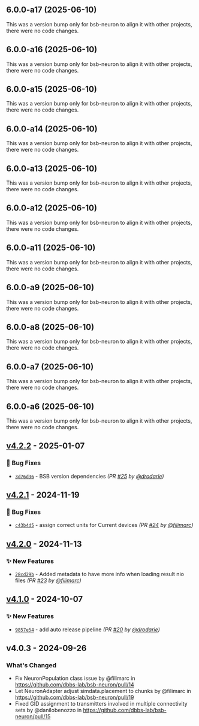 ## 6.0.0-a17 (2025-06-10)

This was a version bump only for bsb-neuron to align it with other projects, there were no code changes.

## 6.0.0-a16 (2025-06-10)

This was a version bump only for bsb-neuron to align it with other projects, there were no code changes.

## 6.0.0-a15 (2025-06-10)

This was a version bump only for bsb-neuron to align it with other projects, there were no code changes.

## 6.0.0-a14 (2025-06-10)

This was a version bump only for bsb-neuron to align it with other projects, there were no code changes.

## 6.0.0-a13 (2025-06-10)

This was a version bump only for bsb-neuron to align it with other projects, there were no code changes.

## 6.0.0-a12 (2025-06-10)

This was a version bump only for bsb-neuron to align it with other projects, there were no code changes.

## 6.0.0-a11 (2025-06-10)

This was a version bump only for bsb-neuron to align it with other projects, there were no code changes.

## 6.0.0-a9 (2025-06-10)

This was a version bump only for bsb-neuron to align it with other projects, there were no code changes.

## 6.0.0-a8 (2025-06-10)

This was a version bump only for bsb-neuron to align it with other projects, there were no code changes.

## 6.0.0-a7 (2025-06-10)

This was a version bump only for bsb-neuron to align it with other projects, there were no code changes.

## 6.0.0-a6 (2025-06-10)

This was a version bump only for bsb-neuron to align it with other projects, there were no code changes.

## [v4.2.2] - 2025-01-07
### :bug: Bug Fixes
- [`3d76d36`](https://github.com/dbbs-lab/bsb-neuron/commit/3d76d36476a73b0c714a15f1334e17df5ff844dc) - BSB version dependencies *(PR [#25](https://github.com/dbbs-lab/bsb-neuron/pull/25) by [@drodarie](https://github.com/drodarie))*


## [v4.2.1] - 2024-11-19
### :bug: Bug Fixes
- [`c43b4d5`](https://github.com/dbbs-lab/bsb-neuron/commit/c43b4d5806673a158a842cde120e61255bde720c) - assign correct units for Current devices *(PR [#24](https://github.com/dbbs-lab/bsb-neuron/pull/24) by [@filimarc](https://github.com/filimarc))*


## [v4.2.0] - 2024-11-13
### :sparkles: New Features
- [`28cd29b`](https://github.com/dbbs-lab/bsb-neuron/commit/28cd29ba92775d2aa4ef7b5714d8143432e47199) - Added metadata to have more info when loading result nio files *(PR [#23](https://github.com/dbbs-lab/bsb-neuron/pull/23) by [@filimarc](https://github.com/filimarc))*


## [v4.1.0] - 2024-10-07
### :sparkles: New Features
- [`9857e54`](https://github.com/dbbs-lab/bsb-neuron/commit/9857e54ab65826afd75f46eae059df39c5a6cb80) - add auto release pipeline *(PR [#20](https://github.com/dbbs-lab/bsb-neuron/pull/20) by [@drodarie](https://github.com/drodarie))*


## v4.0.3 - 2024-09-26

### What's Changed
* Fix NeuronPopulation class issue by @filimarc in https://github.com/dbbs-lab/bsb-neuron/pull/14
* Let NeuronAdapter adjust simdata.placement to chunks by @filimarc in https://github.com/dbbs-lab/bsb-neuron/pull/19
* Fixed GID assignment to transmitters involved in multiple connectivity sets by @danilobenozzo in https://github.com/dbbs-lab/bsb-neuron/pull/15

[v4.1.0]: https://github.com/dbbs-lab/bsb-neuron/compare/v4.0.3...v4.1.0
[v4.2.0]: https://github.com/dbbs-lab/bsb-neuron/compare/v4.1.0...v4.2.0
[v4.2.1]: https://github.com/dbbs-lab/bsb-neuron/compare/v4.2.0...v4.2.1
[v4.2.2]: https://github.com/dbbs-lab/bsb-neuron/compare/v4.2.1...v4.2.2
